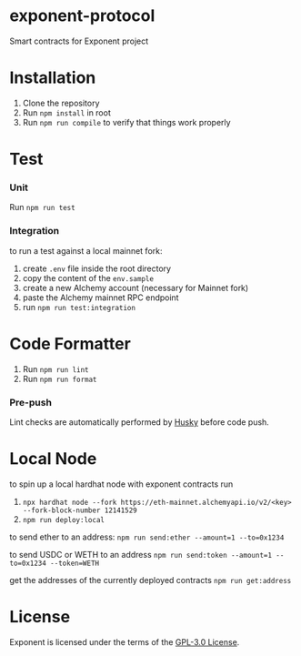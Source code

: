 # exponent-protocol

Smart contracts for Exponent project

# Installation

1. Clone the repository
2. Run `npm install` in root
3. Run `npm run compile` to verify that things work properly

# Test

### Unit

Run `npm run test`

### Integration

to run a test against a local mainnet fork:

1. create `.env` file inside the root directory
2. copy the content of the `env.sample`
3. create a new Alchemy account (necessary for Mainnet fork)
4. paste the Alchemy mainnet RPC endpoint
5. run `npm run test:integration`

# Code Formatter

1. Run `npm run lint`
2. Run `npm run format`

### Pre-push

Lint checks are automatically performed by [Husky](https://typicode.github.io/husky/#/) before code push.

# Local Node

to spin up a local hardhat node with exponent contracts run
  1. `npx hardhat node --fork https://eth-mainnet.alchemyapi.io/v2/<key> --fork-block-number 12141529`
  2. `npm run deploy:local`
  
to send ether to an address:
`npm run send:ether --amount=1 --to=0x1234`

to send USDC or WETH to an address
`npm run send:token --amount=1 --to=0x1234 --token=WETH`

get the addresses of the currently deployed contracts
`npm run get:address`

# License 
Exponent is licensed under the terms of the [GPL-3.0 License](LICENSE).

